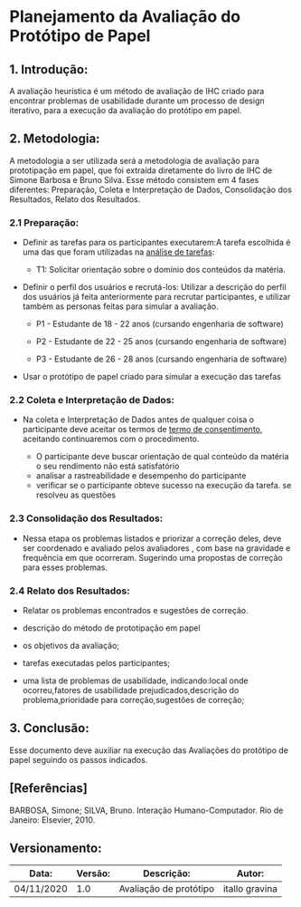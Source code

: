 
# Planejamento da Avaliação do Protótipo de Papel

## 1. Introdução:

A avaliação heurística é um método de avaliação de IHC criado para encontrar problemas de usabilidade durante um processo de design iterativo,  para a execução da avaliação do protótipo em papel.

## 2. Metodologia:

A metodologia a ser utilizada será a metodologia de avaliação para prototipação em papel, que foi extraída diretamente do livro de IHC de Simone Barbosa e Bruno Silva. Esse método consistem em 4 fases diferentes: Preparação, Coleta e Interpretação de Dados, Consolidação dos Resultados, Relato dos Resultados.

### 2.1 Preparação:

-   Definir as tarefas para os participantes executarem:A tarefa escolhida é uma das que foram utilizadas na [análise de tarefas](/PC4/Anlisedetarefa/):
    

	-   T1: Solicitar orientação sobre o domínio dos conteúdos da matéria.    

-   Definir o perfil dos usuários e recrutá-los: Utilizar a descrição do perfil dos usuários já feita anteriormente para recrutar participantes, e utilizar também as personas feitas para simular a avaliação.
    

	-   P1 - Estudante de 18 - 22 anos (cursando engenharia de software)
    
	-   P2 - Estudante de 22 - 25 anos (cursando engenharia de software)
    
	-   P3 - Estudante de 26 - 28 anos (cursando engenharia de software)
    

-   Usar o protótipo de papel criado para simular a execução das tarefas
    

### 2.2 Coleta e Interpretação de Dados:

-   Na coleta e Interpretação de Dados antes de qualquer coisa o participante deve aceitar os termos de [termo de consentimento](/PC5/avaliacaostoryboards/#31-termo-de-consentimento), aceitando continuaremos com o procedimento.
    

	-   O participante deve buscar orientação de qual conteúdo da matéria o seu rendimento não está satisfatório
	-   analisar a rastreabilidade e desempenho do participante
	-   verificar se o participante obteve sucesso na execução da tarefa. se resolveu as questões
    

### 2.3 Consolidação dos Resultados:

-   Nessa etapa os problemas listados e priorizar a correção deles, deve ser coordenado e avaliado pelos avaliadores , com base na gravidade e frequência em que ocorreram. Sugerindo uma propostas de correção para esses problemas.
    

### 2.4 Relato dos Resultados:

-   Relatar os problemas encontrados e sugestões de correção.
    
-   descrição do método de prototipação em papel
    
-   os objetivos da avaliação;
    
-   tarefas executadas pelos participantes;
    
-   uma lista de problemas de usabilidade, indicando:local onde ocorreu,fatores de usabilidade prejudicados,descrição do problema,prioridade para correção,sugestões de correção;
    

## 3. Conclusão:

Esse documento deve auxiliar na execução das Avaliações do protótipo de papel seguindo os passos indicados.

  

## [Referências]

BARBOSA, Simone; SILVA, Bruno. Interação Humano-Computador. Rio de Janeiro: Elsevier, 2010.

## Versionamento:
 Data:      | Versão: | Descrição:           | Autor:                       |
|------------|---------|----------------------|------------------------------|
| 04/11/2020 | 1.0     | Avaliação de protótipo| itallo gravina |